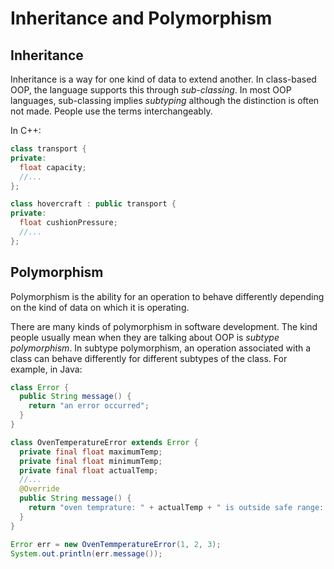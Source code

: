 # Inheritance and Polymorphism

## Inheritance

Inheritance is a way for one kind of data to extend another. In
class-based OOP, the language supports this through _sub-classing_.
In most OOP languages, sub-classing implies _subtyping_
although the distinction is often not made. People use the terms
interchangeably.

In C++:

```c++
class transport {
private:
  float capacity;
  //...
};

class hovercraft : public transport {
private:
  float cushionPressure;
  //...
};
```

## Polymorphism

Polymorphism is the ability for an operation to behave differently
depending on the kind of data on which it is operating.

There are many kinds of polymorphism in software development. The kind
people usually mean when they are talking about OOP is _subtype polymorphism_.
In subtype polymorphism, an operation associated with a class can
behave differently for different subtypes of the class. For example,
in Java:

```java
class Error {
  public String message() {
    return "an error occurred";
  }
}

class OvenTemperatureError extends Error {
  private final float maximumTemp;
  private final float minimumTemp;
  private final float actualTemp;
  //...
  @Override
  public String message() {
    return "oven temprature: " + actualTemp + " is outside safe range: " + minimumTemp + " to " + maximumTemp;
  }
}

Error err = new OvenTemmperatureError(1, 2, 3);
System.out.println(err.message());

```

